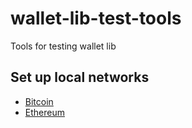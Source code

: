 # wallet-lib-test-tools

Tools for testing wallet lib

## Set up local networks
- [Bitcoin](./src/bitcoin/README.md)
- [Ethereum](./src/eth/README.md)

